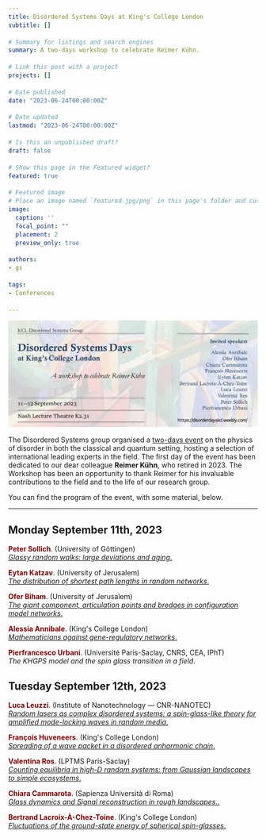 ```yaml
---
title: Disordered Systems Days at King's College London
subtitle: []

# Summary for listings and search engines
summary: A two-days workshop to celebrate Reimer Kühn.

# Link this post with a project
projects: []

# Date published
date: "2023-06-24T00:00:00Z"

# Date updated
lastmod: "2023-06-24T00:00:00Z"

# Is this an unpublished draft?
draft: false

# Show this page in the Featured widget?
featured: true

# Featured image
# Place an image named `featured.jpg/png` in this page's folder and customize its options here.
image:
  caption: ''
  focal_point: ""
  placement: 2
  preview_only: true

authors:
- gs

tags:
- Conferences

---
```


<img src="headr.png" alt="drawing" style="width:\textwidth;"/>

The Disordered Systems group organised a [two-days event](https://disorderdayskcl.weebly.com/) on the physics of disorder in both the classical and quantum setting, hosting a selection of international leading experts in the field. The first day of the event has been dedicated to our dear colleague **Reimer Kühn**, who retired in 2023. The Workshop has been an opportunity to thank Reimer for his invaluable contributions to the field and to the life of our research group.

You can find the program of the event, with some material, below.

***

## Monday September 11th, 2023

<script defer src="/static/fontawesome/fontawesome-all.js"></script>

<span style="color:Maroon">**Peter Sollich**</span>\.  (University of Göttingen)\
[*Glassy random walks: large deviations and aging*.](./SOLLICH.pdf)

<span style="color:Maroon">**Eytan Katzav**</span>\.  (University of Jerusalem)\
[*The distribution of shortest path lengths in random networks*.](./katav.pdf)

<span style="color:Maroon">**Ofer Biham**</span>\.  (University of Jerusalem)\
[*The giant component, articulation points and bredges in configuration model networks*.](./biham.pdf)

<span style="color:Maroon">**Alessia Annibale**</span>\.  (King's College London)\
[*Mathematicians against gene-regulatory networks*.](./annibale.pdf)

<span style="color:Maroon">**Pierfrancesco Urbani**</span>\.  (Université Paris-Saclay, CNRS, CEA, IPhT)\
*The KHGPS model and the spin glass transition in a field*.


## Tuesday September 12th, 2023

<script defer src="/static/fontawesome/fontawesome-all.js"></script>

<span style="color:Maroon">**Luca Leuzzi**</span>\.  (Institute of Nanotechnology — CNR-NANOTEC)\
[*Random lasers as complex disordered systems: a spin-glass-like theory for amplified mode-locking waves in random media*.](./leuzzi.pdf)

<span style="color:Maroon">**François Huveneers**</span>\.  (King's College London)\
[*Spreading of a wave packet in a disordered anharmonic chain*.](./huveneers.pdf)

<span style="color:Maroon">**Valentina Ros**</span>\.  (LPTMS Paris-Saclay)\
[*Counting equilibria in high-D random systems: from Gaussian landscapes to simple ecosystems*.](./ROS.pdf)

<span style="color:Maroon">**Chiara Cammarota**</span>\.  (Sapienza Università di Roma)\
[*Glass dynamics and Signal reconstruction in rough landscapes.*.](./cammarota.pdf)

<span style="color:Maroon">**Bertrand Lacroix-À-Chez-Toine**</span>\.  (King's College London)\
[*Fluctuations of the ground-state energy of spherical spin-glasses*.](./lact.pdf)

